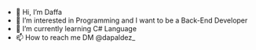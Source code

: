 - 👋 Hi, I’m Daffa
- 👀 I’m interested in Programming and I want to be a Back-End Developer
- 🌱 I’m currently learning C# Language
- 📫 How to reach me DM @dapaldez_

<!---
Valdeez/Valdeez is a ✨ special ✨ repository because its `README.md` (this file) appears on your GitHub profile.
You can click the Preview link to take a look at your changes.
--->
